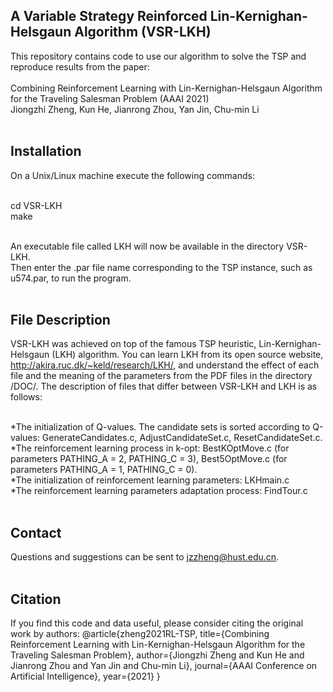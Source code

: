 A Variable Strategy Reinforced Lin-Kernighan-Helsgaun Algorithm (VSR-LKH) 
----
This repository contains code to use our algorithm to solve the TSP and reproduce results from the paper: <br> <br>
Combining Reinforcement Learning with Lin-Kernighan-Helsgaun Algorithm for the Traveling Salesman Problem (AAAI 2021) <br>
Jiongzhi Zheng, Kun He, Jianrong Zhou, Yan Jin, Chu-min Li <br> <br>

Installation
----
On a Unix/Linux machine execute the following commands: <br> <br>

cd VSR-LKH <br>
make <br> <br>

An executable file called LKH will now be available in the directory VSR-LKH. <br>
Then enter the .par file name corresponding to the TSP instance, such as u574.par, to run the program. <br> <br>

File Description
----
VSR-LKH was achieved on top of the famous TSP heuristic, Lin-Kernighan-Helsgaun (LKH) algorithm. You can learn LKH from its open source website, http://akira.ruc.dk/~keld/research/LKH/, and understand the effect of each file and the meaning of the parameters from the PDF files in the directory /DOC/. The description of files that differ between VSR-LKH and LKH is as follows: <br> <br>

*The initialization of Q-values. The candidate sets is sorted according to Q-values: GenerateCandidates.c, AdjustCandidateSet.c, ResetCandidateSet.c. <br>
*The reinforcement learning process in k-opt: BestKOptMove.c (for parameters PATHING_A = 2, PATHING_C = 3), Best5OptMove.c (for parameters PATHING_A = 1, PATHING_C = 0). <br>
*The initialization of reinforcement learning parameters: LKHmain.c <br>
*The reinforcement learning parameters adaptation process: FindTour.c <br> <br>

Contact
----
Questions and suggestions can be sent to jzzheng@hust.edu.cn. <br> <br>

Citation
----
If you find this code and data useful, please consider citing the original work by authors:
@article{zheng2021RL-TSP,
  title={Combining Reinforcement Learning with Lin-Kernighan-Helsgaun Algorithm for the Traveling Salesman Problem},
  author={Jiongzhi Zheng and Kun He and Jianrong Zhou and Yan Jin and Chu-min Li},
  journal={AAAI Conference on Artificial Intelligence},
  year={2021}
}
